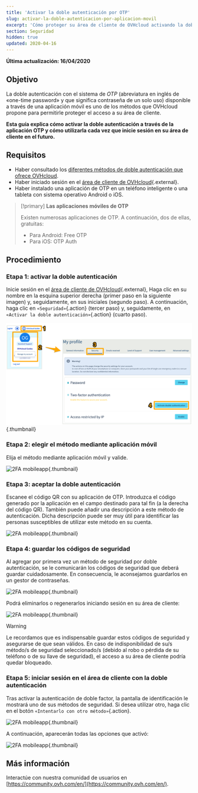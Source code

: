 ```yaml
---
title: 'Activar la doble autenticación por OTP'
slug: activar-la-doble-autenticacion-por-aplicacion-movil
excerpt: 'Cómo proteger su área de cliente de OVHcloud activando la doble autenticación mediante una aplicación móvil de OTP'
section: Seguridad
hidden: true
updated: 2020-04-16
---
```


**Última actualización: 16/04/2020**

## Objetivo

La doble autenticación con el sistema de *OTP* (abreviatura en inglés de «one-time password» y que significa contraseña de un solo uso) disponible a través de una aplicación móvil es uno de los métodos que OVHcloud propone para permitirle proteger el acceso a su área de cliente. 

**Esta guía explica cómo activar la doble autenticación a través de la aplicación OTP y cómo utilizarla cada vez que inicie sesión en su área de cliente en el futuro.**

## Requisitos

- Haber consultado los [diferentes métodos de doble autenticación que ofrece OVHcloud](https://docs.ovh.com/es/customer/proteger-su-cuenta-con-una-2FA/).
- Haber iniciado sesión en el [área de cliente de OVHcloud](https://www.ovh.com/auth/?action=gotomanager&from=https://www.ovh.es/&ovhSubsidiary=es){.external}.
- Haber instalado una aplicación de OTP en un teléfono inteligente o una tableta con sistema operativo Android o iOS.

> [!primary]
>**Las aplicaciones móviles de OTP**
>
> Existen numerosas aplicaciones de OTP. A continuación, dos de ellas, gratuitas:
> 
> - Para Android: Free OTP
> - Para iOS: OTP Auth
> 

## Procedimiento

### Etapa 1: activar la doble autenticación

Inicie sesión en el [área de cliente de OVHcloud](https://www.ovh.com/auth/?action=gotomanager&from=https://www.ovh.es/&ovhSubsidiary=es){.external}, Haga clic en su nombre en la esquina superior derecha (primer paso en la siguiente imagen) y, seguidamente, en sus iniciales (segundo paso). A continuación, haga clic en `«Seguridad»`{.action} (tercer paso) y, seguidamente, en `«Activar la doble autenticación»`{.action} (cuarto paso).

![2FA mobileapp](images/hub2FA.png){.thumbnail}


### Etapa 2: elegir el método mediante aplicación móvil

Elija el método mediante aplicación móvil y valide.

![2FA mobileapp](images/2famobileapp1edit.png){.thumbnail}

### Etapa 3: aceptar la doble autenticación

Escanee el código QR con su aplicación de OTP. Introduzca el código generado por la aplicación en el campo destinado para tal fin (a la derecha del código QR). También puede añadir una descripción a este método de autenticación. Dicha descripción puede ser muy útil para identificar las personas susceptibles de utilizar este método en su cuenta.

![2FA mobileapp](images/2famobileapp2.png){.thumbnail}

### Etapa 4: guardar los códigos de seguridad

Al agregar por primera vez un método de seguridad por doble autenticación, se le comunicarán los códigos de seguridad que deberá guardar cuidadosamente. En consecuencia, le aconsejamos guardarlos en un gestor de contraseñas.

![2FA mobileapp](images/2facodes.png){.thumbnail}

Podrá eliminarlos o regenerarlos iniciando sesión en su área de cliente:

![2FA mobileapp](images/2facodesaction.png){.thumbnail}

> [!warning]
>
> Le recordamos que es indispensable guardar estos códigos de seguridad y asegurarse de que sean válidos. En caso de indisponibilidad de su/s método/s de seguridad seleccionado/s (debido al robo o pérdida de su teléfono o de su llave de seguridad), el acceso a su área de cliente podría quedar bloqueado.
> 
> 

### Etapa 5: iniciar sesión en el área de cliente con la doble autenticación

Tras activar la autenticación de doble factor, la pantalla de identificación le mostrará uno de sus métodos de seguridad. Si desea utilizar otro, haga clic en el botón `«Intentarlo con otro método»`{.action}.

![2FA mobileapp](images/2famobileapploginedit.png){.thumbnail}

A continuación, aparecerán todas las opciones que activó:

![2FA mobileapp](images/2faloginchoice.png){.thumbnail}

## Más información

Interactúe con nuestra comunidad de usuarios en [https://community.ovh.com/en/](https://community.ovh.com/en/).